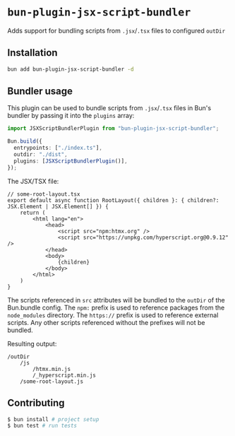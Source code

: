 # `bun-plugin-jsx-script-bundler`

Adds support for bundling scripts from `.jsx`/`.tsx` files to configured `outDir`

## Installation

```sh
bun add bun-plugin-jsx-script-bundler -d
```

## Bundler usage

This plugin can be used to bundle scripts from `.jsx`/`.tsx` files in Bun's bundler by passing it into the `plugins` array:

```ts
import JSXScriptBundlerPlugin from "bun-plugin-jsx-script-bundler";

Bun.build({
  entrypoints: ["./index.ts"],
  outdir: "./dist",
  plugins: [JSXScriptBundlerPlugin()],
});
```

The JSX/TSX file:

```tsx
// some-root-layout.tsx
export default async function RootLayout({ children }: { children?: JSX.Element | JSX.Element[] }) {
    return (
        <html lang="en">
            <head>
                <script src="npm:htmx.org" />
                <script src="https://unpkg.com/hyperscript.org@0.9.12" />
            </head>
            <body>
                {children}
            </body>
        </html>
    )
}
```

The scripts referenced in `src` attributes will be bundled to the `outDir` of the Bun.bundle config. The `npm:` prefix is used to reference packages from the `node_modules` directory. The `https://` prefix is used to reference external scripts. Any other scripts referenced without the prefixes will not be bundled.

Resulting output:
```
/outDir
    /js
        /htmx.min.js
        /_hyperscript.min.js
    /some-root-layout.js
```
## Contributing

```bash
$ bun install # project setup
$ bun test # run tests
```